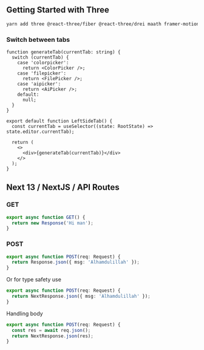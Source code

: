 ## Getting Started with Three

```sh
yarn add three @react-three/fiber @react-three/drei maath framer-motion
```

### Switch between tabs

```tsx
function generateTab(currentTab: string) {
  switch (currentTab) {
    case 'colorpicker':
      return <ColorPicker />;
    case 'filepicker':
      return <FilePicker />;
    case 'aipicker':
      return <AiPicker />;
    default:
      null;
  }
}
```

```tsx
export default function LeftSideTab() {
  const currentTab = useSelector((state: RootState) => state.editor.currentTab);

  return (
    <>
      <div>{generateTab(currentTab)}</div>
    </>
  );
}
```

## Next 13 / NextJS / API Routes

### GET

```ts
export async function GET() {
  return new Response('Hi man');
}
```

### POST

```ts
export async function POST(req: Request) {
  return Response.json({ msg: 'Alhamdulillah' });
}
```

Or for type safety use

```ts
export async function POST(req: Request) {
  return NextResponse.json({ msg: 'Alhamdulillah' });
}
```

Handling body

```ts
export async function POST(req: Request) {
  const res = await req.json();
  return NextResponse.json(res);
}
```
